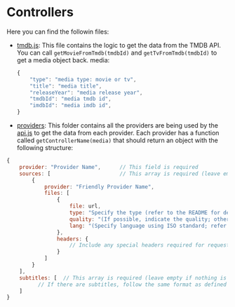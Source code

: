 # Controllers

Here you can find the followin files:

- [tmdb.js](./tmdb.js): This file contains the logic to get the data from the TMDB API. You can call `getMovieFromTmdb(tmdbId)` and `getTvFromTmdb(tmdbId)` to get a media object back.
    media:
    ```js
    {
        "type": "media type: movie or tv",
        "title": "media title",
        "releaseYear": "media release year",
        "tmdbId": "media tmdb id",
        "imdbId": "media imdb id",
    }
    ```

- [providers](./providers/): This folder contains all the providers are being used by the [api.js](../api.js) to get the data from each provider. Each provider has a function called `getControllerName(media)` that should return an object with the following structure:

```js
{
    provider: "Provider Name",      // This field is required
    sources: [                      // This array is required (leave empty if nothing is found)
        {
            provider: "Friendly Provider Name",
            files: [
                {
                    file: url,
                    type: "Specify the type (refer to the README for details)",
                    quality: "(If possible, indicate the quality; otherwise, use 'unknown')",
                    lang: "(Specify language using ISO standard; refer to utils/languages.js for available languages)"
                },
                headers: {
                    // Include any special headers required for requests here
                }
            ]
        }
    ], 
    subtitles: [  // This array is required (leave empty if nothing is found)
          // If there are subtitles, follow the same format as defined in the README
    ]
}
```